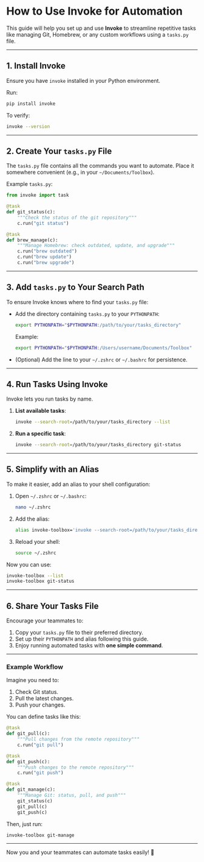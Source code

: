 # **How to Use Invoke for Automation**

This guide will help you set up and use **Invoke** to streamline repetitive tasks like managing Git, Homebrew, or any custom workflows using a `tasks.py` file.

---

## **1. Install Invoke**
Ensure you have `invoke` installed in your Python environment.

Run:
```bash
pip install invoke
```

To verify:
```bash
invoke --version
```

---

## **2. Create Your `tasks.py` File**
The `tasks.py` file contains all the commands you want to automate. Place it somewhere convenient (e.g., in your `~/Documents/Toolbox`).

Example `tasks.py`:
```python
from invoke import task

@task
def git_status(c):
    """Check the status of the git repository"""
    c.run("git status")

@task
def brew_manage(c):
    """Manage Homebrew: check outdated, update, and upgrade"""
    c.run("brew outdated")
    c.run("brew update")
    c.run("brew upgrade")
```

---

## **3. Add `tasks.py` to Your Search Path**
To ensure Invoke knows where to find your `tasks.py` file:

- Add the directory containing `tasks.py` to your `PYTHONPATH`:
   ```bash
   export PYTHONPATH="$PYTHONPATH:/path/to/your/tasks_directory"
   ```

   Example:
   ```bash
   export PYTHONPATH="$PYTHONPATH:/Users/username/Documents/Toolbox"
   ```

- (Optional) Add the line to your `~/.zshrc` or `~/.bashrc` for persistence.

---

## **4. Run Tasks Using Invoke**
Invoke lets you run tasks by name.

1. **List available tasks**:
   ```bash
   invoke --search-root=/path/to/your/tasks_directory --list
   ```

2. **Run a specific task**:
   ```bash
   invoke --search-root=/path/to/your/tasks_directory git-status
   ```

---

## **5. Simplify with an Alias**
To make it easier, add an alias to your shell configuration:

1. Open `~/.zshrc` or `~/.bashrc`:
   ```bash
   nano ~/.zshrc
   ```

2. Add the alias:
   ```bash
   alias invoke-toolbox='invoke --search-root=/path/to/your/tasks_directory'
   ```

3. Reload your shell:
   ```bash
   source ~/.zshrc
   ```

Now you can use:
```bash
invoke-toolbox --list
invoke-toolbox git-status
```

---

## **6. Share Your Tasks File**
Encourage your teammates to:

1. Copy your `tasks.py` file to their preferred directory.
2. Set up their `PYTHONPATH` and alias following this guide.
3. Enjoy running automated tasks with **one simple command**.

---

### Example Workflow
Imagine you need to:
1. Check Git status.
2. Pull the latest changes.
3. Push your changes.

You can define tasks like this:
```python
@task
def git_pull(c):
    """Pull changes from the remote repository"""
    c.run("git pull")

@task
def git_push(c):
    """Push changes to the remote repository"""
    c.run("git push")

@task
def git_manage(c):
    """Manage Git: status, pull, and push"""
    git_status(c)
    git_pull(c)
    git_push(c)
```

Then, just run:
```bash
invoke-toolbox git-manage
```

---

Now you and your teammates can automate tasks easily! 🚀
